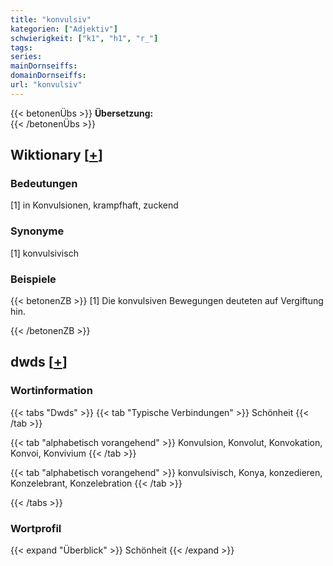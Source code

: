 ```yaml
---
title: "konvulsiv"
kategorien: ["Adjektiv"]
schwierigkeit: ["k1", "h1", "r_"]
tags:
series:
mainDornseiffs:
domainDornseiffs:
url: "konvulsiv"
---
```


{{< betonenÜbs >}}
**Übersetzung:**  
{{< /betonenÜbs >}}

## Wiktionary [[+](https://de.wiktionary.org/wiki/konvulsiv)]

### Bedeutungen
[1] in Konvulsionen, krampfhaft, zuckend  

### Synonyme
[1] konvulsivisch  

### Beispiele
{{< betonenZB >}}
[1] Die konvulsiven Bewegungen deuteten auf Vergiftung hin.  

{{< /betonenZB >}}


## dwds [[+](https://www.dwds.de/wb/konvulsiv)]

### Wortinformation
{{< tabs "Dwds" >}}
{{< tab "Typische Verbindungen" >}}
Schönheit
{{< /tab >}}

{{< tab "alphabetisch vorangehend" >}}
Konvulsion, Konvolut, Konvokation, Konvoi, Konvivium
{{< /tab >}}

{{< tab "alphabetisch vorangehend" >}}
konvulsivisch, Konya, konzedieren, Konzelebrant, Konzelebration
{{< /tab >}}

{{< /tabs >}}

### Wortprofil
{{< expand "Überblick" >}} Schönheit {{< /expand >}}

